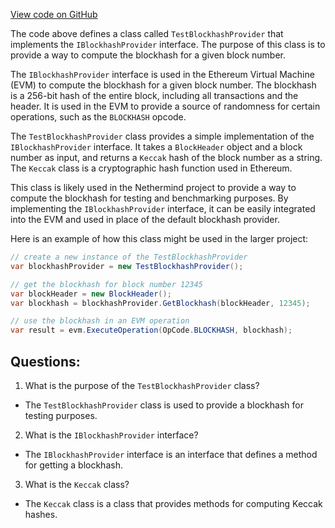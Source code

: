 [View code on GitHub](https://github.com/NethermindEth/nethermind/src/Nethermind/Nethermind.Evm.Benchmark/TestBlockhashProvider.cs)

The code above defines a class called `TestBlockhashProvider` that implements the `IBlockhashProvider` interface. The purpose of this class is to provide a way to compute the blockhash for a given block number. 

The `IBlockhashProvider` interface is used in the Ethereum Virtual Machine (EVM) to compute the blockhash for a given block number. The blockhash is a 256-bit hash of the entire block, including all transactions and the header. It is used in the EVM to provide a source of randomness for certain operations, such as the `BLOCKHASH` opcode.

The `TestBlockhashProvider` class provides a simple implementation of the `IBlockhashProvider` interface. It takes a `BlockHeader` object and a block number as input, and returns a `Keccak` hash of the block number as a string. The `Keccak` class is a cryptographic hash function used in Ethereum.

This class is likely used in the Nethermind project to provide a way to compute the blockhash for testing and benchmarking purposes. By implementing the `IBlockhashProvider` interface, it can be easily integrated into the EVM and used in place of the default blockhash provider. 

Here is an example of how this class might be used in the larger project:

```csharp
// create a new instance of the TestBlockhashProvider
var blockhashProvider = new TestBlockhashProvider();

// get the blockhash for block number 12345
var blockHeader = new BlockHeader();
var blockhash = blockhashProvider.GetBlockhash(blockHeader, 12345);

// use the blockhash in an EVM operation
var result = evm.ExecuteOperation(OpCode.BLOCKHASH, blockhash);
```
## Questions: 
 1. What is the purpose of the `TestBlockhashProvider` class?
- The `TestBlockhashProvider` class is used to provide a blockhash for testing purposes.

2. What is the `IBlockhashProvider` interface?
- The `IBlockhashProvider` interface is an interface that defines a method for getting a blockhash.

3. What is the `Keccak` class?
- The `Keccak` class is a class that provides methods for computing Keccak hashes.